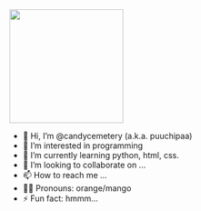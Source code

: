 <img src = "https://i.pinimg.com/originals/8c/46/38/8c46383f9c32788235e93c40b8676a50.gif" width = "200"/>

- 👋 Hi, I’m @candycemetery (a.k.a. puuchipaa)
- 👀 I’m interested in programming
- 🌱 I’m currently learning python, html, css.
- 💞️ I’m looking to collaborate on ...
- 📫 How to reach me ...
- 🐱‍👓 Pronouns: orange/mango
- ⚡ Fun fact: hmmm...
<!---
candycemetery/candycemetery is a ✨ special ✨ repository because its `README.md` (this file) appears on your GitHub profile.
You can click the Preview link to take a look at your changes.
--->
